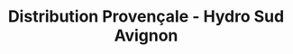 ---
title: "Distribution Provençale - Hydro Sud Avignon"
url: /graveson/distribution-provencale-hydro-sud-avignon/
shop: sports
---